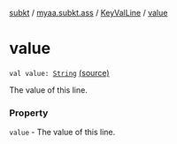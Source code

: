 [subkt](../../index.md) / [myaa.subkt.ass](../index.md) / [KeyValLine](index.md) / [value](./value.md)

# value

`val value: `[`String`](https://kotlinlang.org/api/latest/jvm/stdlib/kotlin/-string/index.html) [(source)](https://github.com/Myaamori/SubKt/blob/0.1.11/src/main/kotlin/myaa/subkt/ass/parser.kt#L252)

The value of this line.

### Property

`value` - The value of this line.